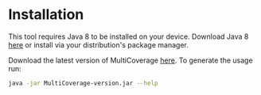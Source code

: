 #  Installation
This tool requires Java 8 to be installed on your device. Download Java 8 
[here](http://www.oracle.com/technetwork/java/javase/downloads/jre8-downloads-2133155.html) 
or install via your distribution's package manager.

Download the latest version of MultiCoverage [here](https://github.com/biopet/MultiCoverage/releases/).
To generate the usage run:
```bash
java -jar MultiCoverage-version.jar --help
```